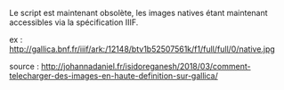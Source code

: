 Le script est maintenant obsolète, les images natives étant maintenant accessibles via la spécification IIIF.

ex : http://gallica.bnf.fr/iiif/ark:/12148/btv1b52507561k/f1/full/full/0/native.jpg

source : http://johannadaniel.fr/isidoreganesh/2018/03/comment-telecharger-des-images-en-haute-definition-sur-gallica/

